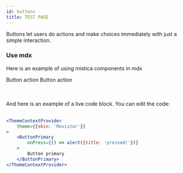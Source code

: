 ```yaml
---
id: buttons
title: TEST PAGE
---
```


<!-- AQUÍ EMPIEZA EL CONTENIDO -->
Buttons let users do actions and make choices immediately with just a simple interaction.

### Use mdx
Here is an example of using mistica components in mdx

<MultiBrandExample>
    <Inline space={16}>
        <ButtonPrimary submit>Button action</ButtonPrimary> 
        <ButtonSecondary submit>Button action</ButtonSecondary>
    </Inline>
</MultiBrandExample>

<br/><br/>
And here is an example of a live code block. You can edit the code:
<br/><br/>

```jsx live
<ThemeContextProvider
    theme={{skin: 'Movistar'}}
>
    <ButtonPrimary
        onPress={() => alert({title: 'pressed!'})}
    >
        Button primary
    </ButtonPrimary>
</ThemeContextProvider>
```
